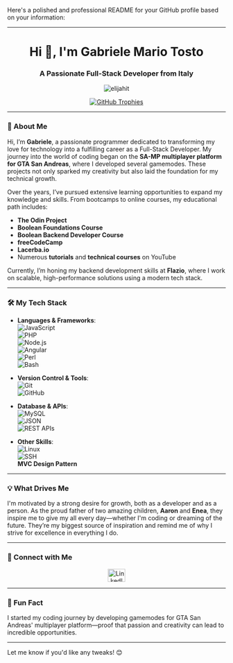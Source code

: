 Here's a polished and professional README for your GitHub profile based on your information:

---

<h1 align="center">Hi 👋, I'm Gabriele Mario Tosto</h1>
<h3 align="center">A Passionate Full-Stack Developer from Italy</h3>

<p align="center">
  <img src="https://komarev.com/ghpvc/?username=elijahit&label=Profile%20views&color=0e75b6&style=flat" alt="elijahit" />
</p>

<p align="center">
  <a href="https://github.com/ryo-ma/github-profile-trophy">
    <img src="https://github-profile-trophy.vercel.app/?username=elijahit&theme=onestar&no-frame=true&row=1" alt="GitHub Trophies" />
  </a>
</p>

---

### 🚀 About Me

Hi, I’m **Gabriele**, a passionate programmer dedicated to transforming my love for technology into a fulfilling career as a Full-Stack Developer. My journey into the world of coding began on the **SA-MP multiplayer platform for GTA San Andreas**, where I developed several gamemodes. These projects not only sparked my creativity but also laid the foundation for my technical growth.

Over the years, I’ve pursued extensive learning opportunities to expand my knowledge and skills. From bootcamps to online courses, my educational path includes:

- **The Odin Project**  
- **Boolean Foundations Course**  
- **Boolean Backend Developer Course**  
- **freeCodeCamp**  
- **Lacerba.io**  
- Numerous **tutorials** and **technical courses** on YouTube  

Currently, I’m honing my backend development skills at **Flazio**, where I work on scalable, high-performance solutions using a modern tech stack.

---

### 🛠️ My Tech Stack

- **Languages & Frameworks**:  
  ![JavaScript](https://img.shields.io/badge/-JavaScript-F7DF1E?style=flat&logo=javascript&logoColor=black)  
  ![PHP](https://img.shields.io/badge/-PHP-777BB4?style=flat&logo=php&logoColor=white)  
  ![Node.js](https://img.shields.io/badge/-Node.js-339933?style=flat&logo=node.js&logoColor=white)  
  ![Angular](https://img.shields.io/badge/-Angular-DD0031?style=flat&logo=angular&logoColor=white)  
  ![Perl](https://img.shields.io/badge/-Perl-39457E?style=flat&logo=perl&logoColor=white)  
  ![Bash](https://img.shields.io/badge/-Bash-4EAA25?style=flat&logo=gnu-bash&logoColor=white)  

- **Version Control & Tools**:  
  ![Git](https://img.shields.io/badge/-Git-F05032?style=flat&logo=git&logoColor=white)  
  ![GitHub](https://img.shields.io/badge/-GitHub-181717?style=flat&logo=github&logoColor=white)  

- **Database & APIs**:  
  ![MySQL](https://img.shields.io/badge/-MySQL-4479A1?style=flat&logo=mysql&logoColor=white)  
  ![JSON](https://img.shields.io/badge/-JSON-000000?style=flat&logo=json&logoColor=white)  
  ![REST APIs](https://img.shields.io/badge/-REST%20APIs-02569B?style=flat)  

- **Other Skills**:  
  ![Linux](https://img.shields.io/badge/-Linux-FCC624?style=flat&logo=linux&logoColor=black)  
  ![SSH](https://img.shields.io/badge/-SSH-333333?style=flat&logo=openssh&logoColor=white)  
  **MVC Design Pattern**  

---

### 💡 What Drives Me

I'm motivated by a strong desire for growth, both as a developer and as a person. As the proud father of two amazing children, **Aaron** and **Enea**, they inspire me to give my all every day—whether I'm coding or dreaming of the future. They’re my biggest source of inspiration and remind me of why I strive for excellence in everything I do.

---

### 🤝 Connect with Me

<p align="center">
  <a href="https://linkedin.com/in/gabriele-tosto" target="_blank">
    <img align="center" src="https://raw.githubusercontent.com/rahuldkjain/github-profile-readme-generator/master/src/images/icons/Social/linked-in-alt.svg" alt="LinkedIn" height="30" width="40" />
  </a>
</p>

---

### 🌟 Fun Fact

I started my coding journey by developing gamemodes for GTA San Andreas' multiplayer platform—proof that passion and creativity can lead to incredible opportunities.

--- 

Let me know if you'd like any tweaks! 😊
